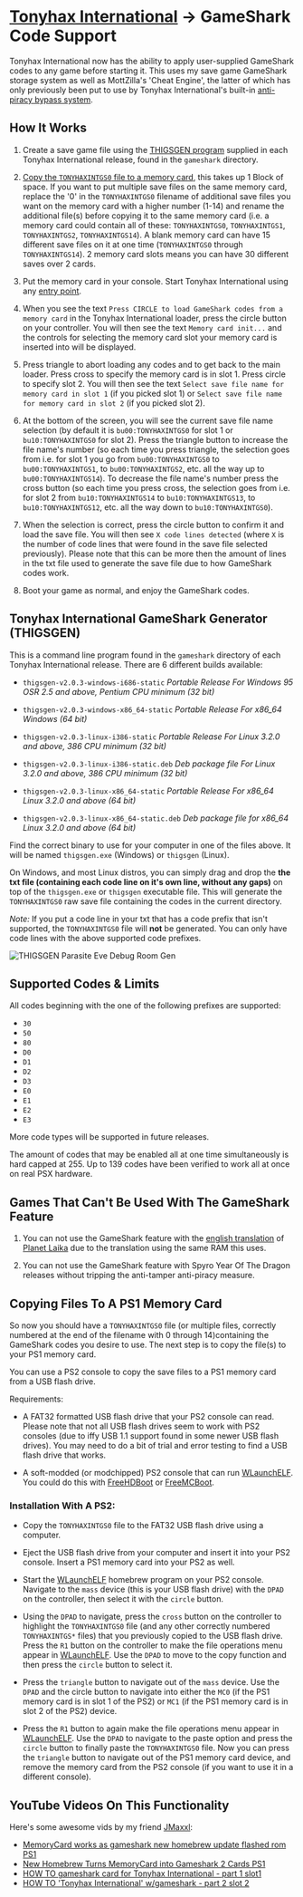 # [Tonyhax International](readme.md) -> GameShark Code Support

Tonyhax International now has the ability to apply user-supplied GameShark codes to any game before starting it. This uses my save game GameShark storage system as well as MottZilla's 'Cheat Engine', the latter of which has only previously been put to use by Tonyhax International's built-in [anti-piracy bypass system](anti-piracy-bypass.md).

## How It Works

1) Create a save game file using the [THIGSGEN program](#tonyhax-international-gameshark-generator-thigsgen) supplied in each Tonyhax International release, found in the `gameshark` directory.

2) [Copy the `TONYHAXINTGS0` file to a memory card](#copying-files-to-a-ps1-memory-card), this takes up 1 Block of space. If you want to put multiple save files on the same memory card, replace the '0' in the `TONYHAXINTGS0` filename of additional save files you want on the memory card with a higher number (1-14) and rename the additional file(s) before copying it to the same memory card (i.e. a memory card could contain all of these: `TONYHAXINTGS0`, `TONYHAXINTGS1`, `TONYHAXINTGS2`, `TONYHAXINTGS14`). A blank memory card can have 15 different save files on it at one time (`TONYHAXINTGS0` through `TONYHAXINTGS14`). 2 memory card slots means you can have 30 different saves over 2 cards.

3) Put the memory card in your console. Start Tonyhax International using any [entry point](readme.md#loader-entry-points-ways-to-start-the-tonyhax-international-loader).

4) When you see the text `Press CIRCLE to load GameShark codes from a memory card` in the Tonyhax International loader, press the circle button on your controller. You will then see the text `Memory card init...` and the controls for selecting the memory card slot your memory card is inserted into will be displayed.

5) Press triangle to abort loading any codes and to get back to the main loader. Press cross to specify the memory card is in slot 1. Press circle to specify slot 2. You will then see the text `Select save file name for memory card in slot 1` (if you picked slot 1) or `Select save file name for memory card in slot 2` (if you picked slot 2).

6) At the bottom of the screen, you will see the current save file name selection (by default it is `bu00:TONYHAXINTGS0` for slot 1 or `bu10:TONYHAXINTGS0` for slot 2). Press the triangle button to increase the file name's number (so each time you press triangle, the selection goes from i.e. for slot 1 you go from `bu00:TONYHAXINTGS0` to `bu00:TONYHAXINTGS1`, to `bu00:TONYHAXINTGS2`, etc. all the way up to `bu00:TONYHAXINTGS14`). To decrease the file name's number press the cross button (so each time you press cross, the selection goes from i.e. for slot 2 from `bu10:TONYHAXINTGS14` to `bu10:TONYHAXINTGS13`, to `bu10:TONYHAXINTGS12`, etc. all the way down to `bu10:TONYHAXINTGS0`).

7) When the selection is correct, press the circle button to confirm it and load the save file. You will then see `X code lines detected` (where `X` is the number of code lines that were found in the save file selected previously). Please note that this can be more then the amount of lines in the txt file used to generate the save file due to how GameShark codes work.

5) Boot your game as normal, and enjoy the GameShark codes.

## Tonyhax International GameShark Generator (THIGSGEN)

This is a command line program found in the `gameshark` directory of each Tonyhax International release. There are 6 different builds available:

*   `thigsgen-v2.0.3-windows-i686-static` _Portable Release For Windows 95 OSR 2.5 and above, Pentium CPU minimum (32 bit)_

*   `thigsgen-v2.0.3-windows-x86_64-static` _Portable Release For x86_64 Windows (64 bit)_

*   `thigsgen-v2.0.3-linux-i386-static` _Portable Release For Linux 3.2.0 and above, 386 CPU minimum (32 bit)_

*   `thigsgen-v2.0.3-linux-i386-static.deb` _Deb package file For Linux 3.2.0 and above, 386 CPU minimum (32 bit)_

*   `thigsgen-v2.0.3-linux-x86_64-static` _Portable Release For x86_64 Linux 3.2.0 and above (64 bit)_

*   `thigsgen-v2.0.3-linux-x86_64-static.deb` _Deb package file for x86_64 Linux 3.2.0 and above (64 bit)_

Find the correct binary to use for your computer in one of the files above. It will be named `thigsgen.exe` (Windows) or `thigsgen` (Linux).

On Windows, and most Linux distros, you can simply drag and drop the **the txt file (containing each code line on it's own line, without any gaps)** on top of the `thigsgen.exe` or `thigsgen` executable file. This will generate the `TONYHAXINTGS0` raw save file containing the codes in the current directory.

_Note:_ If you put a code line in your txt that has a code prefix that isn't supported, the `TONYHAXINTGS0` file will **not** be generated. You can only have code lines with the above supported code prefixes.

![THIGSGEN Parasite Eve Debug Room Gen](images/thigsgen-parasite-eve-debug-room-gen.png)

## Supported Codes & Limits

All codes beginning with the one of the following prefixes are supported:

* `30`
* `50`
* `80`
* `D0`
* `D1`
* `D2`
* `D3`
* `E0`
* `E1`
* `E2`
* `E3`

More code types will be supported in future releases.

The amount of codes that may be enabled all at one time simultaneously is hard capped at 255. Up to 139 codes have been verified to work all at once on real PSX hardware.

## Games That Can't Be Used With The GameShark Feature

1) You can not use the GameShark feature with the [english translation](http://redump.org/disc/37878/) of [Planet Laika](http://redump.org/disc/37878/) due to the translation using the same RAM this uses.

2) You can not use the GameShark feature with Spyro Year Of The Dragon releases without tripping the anti-tamper anti-piracy measure.

## Copying Files To A PS1 Memory Card

So now you should have a `TONYHAXINTGS0` file (or multiple files, correctly numbered at the end of the filename with 0 through 14)containing the GameShark codes you desire to use. The next step is to copy the file(s) to your PS1 memory card.

You can use a PS2 console to copy the save files to a PS1 memory card from a USB flash drive.

Requirements:

* A FAT32 formatted USB flash drive that your PS2 console can read. Please note that not all USB flash drives seem to work with PS2 consoles (due to iffy USB 1.1 support found in some newer USB flash drives). You may need to do a bit of trial and error testing to find a USB flash drive that works.

* A soft-modded (or modchipped) PS2 console that can run [WLaunchELF](https://github.com/ps2homebrew/wLaunchELF). You could do this with [FreeHDBoot](https://www.ps2-home.com/forum/viewtopic.php?t=5208) or [FreeMCBoot](https://www.ps2-home.com/forum/viewtopic.php?t=1248).

### Installation With A PS2:

* Copy the `TONYHAXINTGS0` file to the FAT32 USB flash drive using a computer.

* Eject the USB flash drive from your computer and insert it into your PS2 console. Insert a PS1 memory card into your PS2 as well. 

* Start the [WLaunchELF](https://github.com/ps2homebrew/wLaunchELF) homebrew program on your PS2 console. Navigate to the `mass` device (this is your USB flash drive) with the `DPAD` on the controller, then select it with the `circle` button. 

* Using the `DPAD` to navigate, press the `cross` button on the controller to highlight the `TONYHAXINTGS0` file (and any other correctly numbered `TONYHAXINTGS*` files) that you previously copied to the USB flash drive. Press the `R1` button on the controller to make the file operations menu appear in [WLaunchELF](https://github.com/ps2homebrew/wLaunchELF). Use the `DPAD` to move to the copy function and then press the `circle` button to select it.

* Press the `triangle` button to navigate out of the `mass` device. Use the `DPAD` and the circle button to navigate into either the `MC0` (if the PS1 memory card is in slot 1 of the PS2) or `MC1` (if the PS1 memory card is in slot 2 of the PS2) device. 

* Press the `R1` button to again make the file operations menu appear in [WLaunchELF](https://github.com/ps2homebrew/wLaunchELF). Use the `DPAD` to navigate to the paste option and press the `circle` button to finally paste the `TONYHAXINTGS0` file. Now you can press the `triangle` button to navigate out of the PS1 memory card device, and remove the memory card from the PS2 console (if you want to use it in a different console).

## YouTube Videos On This Functionality

Here's some awesome vids by my friend [JMaxxl](https://github.com/JMaxxL):

* [MemoryCard works as gameshark new homebrew update flashed rom PS1](https://www.youtube.com/watch?v=msFBSE9-_n4)
* [New Homebrew Turns MemoryCard into Gameshark 2 Cards PS1](https://www.youtube.com/watch?v=rxkbzgrx2zk)
* [HOW TO gameshark card for Tonyhax International - part 1 slot1](https://www.youtube.com/watch?v=CaTJwnGzPCo)
* [HOW TO 'Tonyhax International' w/gameshark - part 2 slot 2](https://www.youtube.com/watch?v=TNlltRoVvjk)

